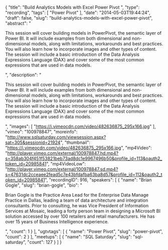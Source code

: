 {
  "title": "Build Analytics Models with Excel Power Pivot ",
  "type": "recording",
  "tags": [
    "Power Pivot"
  ],
  "date": "2014-05-03T19:44:24",
  "draft": false,
  "slug": "build-analytics-models-with-excel-power-pivot",
  "abstract": "<p>This session will cover building models in PowerPivot, the semantic layer of Power BI. It will include examples from both dimensional and non-dimensional models, along with limitations, workarounds and best practices. You will also learn how to incorporate images and other types of content. The session will include a basic introduction of the Data Analysis Expressions Language (DAX) and cover some of the most common expressions that are used in data models. </p>",
  "description": "<p>This session will cover building models in PowerPivot, the semantic layer of Power BI. It will include examples from both dimensional and non-dimensional models, along with limitations, workarounds and best practices. You will also learn how to incorporate images and other types of content. The session will include a basic introduction of the Data Analysis Expressions Language (DAX) and cover some of the most common expressions that are used in data models. </p>",
  "images": [
    "https://i.vimeocdn.com/video/482636875_295x166.jpg"
  ],
  "vimeo": "100978847",
  "moreinfo": "http://www.sqlsaturday.com/viewsession.aspx?sat=305&sessionid=21924",
  "thumbnail": "https://i.vimeocdn.com/video/482636875_295x166.jpg",
  "mp4Video": "http://player.vimeo.com/external/100978847.hd.mp4?s=358ab304f451f53821beb73ad8dc1e9967496b50&profile_id=113&oauth2_token_id=20985841",
  "mp4VideoLow": "http://player.vimeo.com/external/100978847.sd.mp4?s=47631dc2cceaee2fead5c7e43bfdafba63ba8d57&profile_id=112&oauth2_token_id=20985841",
  "recordingID": 916,
  "speakers": [
    {
      "name": "Brian Gogle",
      "slug": "brian-gogle",
      "bio": "<p>Brian Gogle is the Practice Area Lead for the Enterprise Data Manage Practice in Dallas, leading a team of data architecture and integration consultants. Prior to consulting, he was Vice President of Information Services at Mosaic, leading a forty person team in designing a Microsoft BI solution accessed by over 100 retailers and retail manufacturers. He has over 15 years of Business Intelligence experience.</p>",
      "count": 1
    }
  ],
  "ugtvtags": [
    {
      "name": "Power Pivot",
      "slug": "power-pivot",
      "count": 2
    }
  ],
  "meetups": [
    {
      "name": "SQL Saturday",
      "slug": "sql-saturday",
      "count": 127
    }
  ]
}